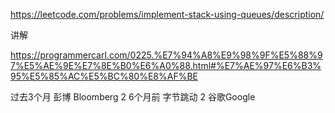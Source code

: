 https://leetcode.com/problems/implement-stack-using-queues/description/

讲解

https://programmercarl.com/0225.%E7%94%A8%E9%98%9F%E5%88%97%E5%AE%9E%E7%8E%B0%E6%A0%88.html#%E7%AE%97%E6%B3%95%E5%85%AC%E5%BC%80%E8%AF%BE

过去3个月
彭博 Bloomberg
2
6个月前
字节跳动
2
谷歌Google
